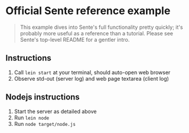 # Official Sente reference example

> This example dives into Sente's full functionality pretty quickly; it's probably more useful as a reference than a tutorial. Please see Sente's top-level README for a gentler intro.

## Instructions

  1. Call `lein start` at your terminal, should auto-open web browser
  2. Observe std-out (server log) and web page textarea (client log)

## Nodejs instructions

  1. Start the server as detailed above
  2. Run `lein node`
  3. Run `node target/node.js`
